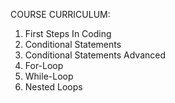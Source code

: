 COURSE CURRICULUM:

1. First Steps In Coding
2. Conditional Statements
3. Conditional Statements Advanced
4. For-Loop
5. While-Loop
6. Nested Loops
